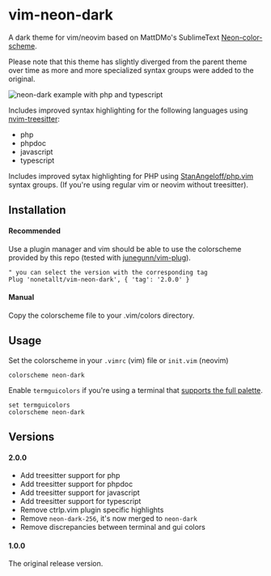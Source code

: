 # vim-neon-dark
A dark theme for vim/neovim based on MattDMo's SublimeText [Neon-color-scheme](https://github.com/MattDMo/Neon-color-scheme).

Please note that this theme has slightly diverged from the parent theme over time as more and more specialized syntax groups were added to the original.

![neon-dark example with php and typescript](https://i.imgur.com/fTReWoj.png)

Includes improved syntax highlighting for the following languages using [nvim-treesitter](https://github.com/nvim-treesitter/nvim-treesitter):
- php
- phpdoc
- javascript
- typescript

Includes improved sytax  highlighting for PHP using [StanAngeloff/php.vim](https://github.com/StanAngeloff/php.vim) syntax groups. (If you're using regular vim or neovim without treesitter).

## Installation

#### Recommended

Use a plugin manager and vim should be able to use the colorscheme provided by
this repo (tested with [junegunn/vim-plug](https://github.com/junegunn/vim-plug)).

```vim
" you can select the version with the corresponding tag
Plug 'nonetallt/vim-neon-dark', { 'tag': '2.0.0' }
```

#### Manual

Copy the colorscheme file to your .vim/colors directory.

## Usage

Set the colorscheme in your `.vimrc` (vim) file or `init.vim` (neovim)

```vim
colorscheme neon-dark
```

Enable `termguicolors` if you're using a terminal that [supports the full palette](https://github.com/termstandard/colors).

```vim
set termguicolors
colorscheme neon-dark
```

## Versions

#### 2.0.0

- Add treesitter support for php
- Add treesitter support for phpdoc
- Add treesitter support for javascript
- Add treesitter support for typescript
- Remove ctrlp.vim plugin specific highlights
- Remove `neon-dark-256`, it's now merged to `neon-dark`
- Remove discrepancies between terminal and gui colors

#### 1.0.0

The original release version.
